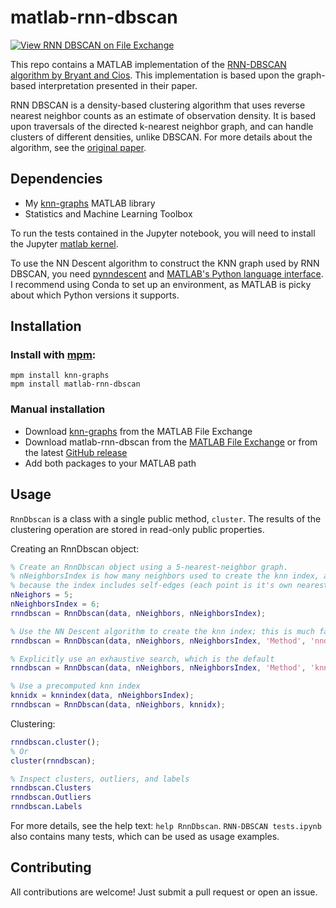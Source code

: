 # matlab-rnn-dbscan
[![View RNN DBSCAN on File Exchange](https://www.mathworks.com/matlabcentral/images/matlab-file-exchange.svg)](https://www.mathworks.com/matlabcentral/fileexchange/97924-rnn-dbscan)

This repo contains a MATLAB implementation of the [RNN-DBSCAN algorithm by Bryant and Cios](https://doi.org/10.1109/TKDE.2017.2787640). This implementation is based upon the graph-based interpretation presented in their paper.


RNN DBSCAN is a density-based clustering algorithm that uses reverse nearest neighbor counts as an estimate of observation density. It is based upon traversals of the directed k-nearest neighbor graph, and can handle clusters of different densities, unlike DBSCAN. For more details about the algorithm, see the [original paper](https://doi.org/10.1109/TKDE.2017.2787640).

## Dependencies
- My [knn-graphs](https://github.com/tvannoy/knn-graphs) MATLAB library
- Statistics and Machine Learning Toolbox

To run the tests contained in the Jupyter notebook, you will need to install the Jupyter [matlab kernel](https://github.com/calysto/matlab_kernel).

To use the NN Descent algorithm to construct the KNN graph used by RNN DBSCAN, you need [pynndescent](https://github.com/lmcinnes/pynndescent) and [MATLAB's Python language interface](https://www.mathworks.com/help/matlab/call-python-libraries.html). I recommend using Conda to set up an environment, as MATLAB is picky about which Python versions it supports. 

## Installation
### Install with [mpm](https://github.com/mobeets/mpm):
```
mpm install knn-graphs
mpm install matlab-rnn-dbscan
```
### Manual installation
- Download [knn-graphs](https://www.mathworks.com/matlabcentral/fileexchange/97919-knn-graphs) from the MATLAB File Exchange
- Download matlab-rnn-dbscan from the [MATLAB File Exchange](https://www.mathworks.com/matlabcentral/fileexchange/97924-rnn-dbscan) or from the latest [GitHub release](https://github.com/tvannoy/matlab-rnn-dbscan/archive/refs/tags/v1.0.1.zip)
- Add both packages to your MATLAB path

## Usage
`RnnDbscan` is a class with a single public method, `cluster`. The results of the clustering operation are stored in read-only public properties. 

Creating an RnnDbscan object:
```matlab
% Create an RnnDbscan object using a 5-nearest-neighbor graph.
% nNeighborsIndex is how many neighbors used to create the knn index, and must be >= nNeighbors + 1
% because the index includes self-edges (each point is it's own nearest neighbor).
nNeighors = 5;
nNeighborsIndex = 6;
rnndbscan = RnnDbscan(data, nNeighbors, nNeighborsIndex);

% Use the NN Descent algorithm to create the knn index; this is much faster than an exhaustive search
rnndbscan = RnnDbscan(data, nNeighbors, nNeighborsIndex, 'Method', 'nndescent');

% Explicitly use an exhaustive search, which is the default
rnndbscan = RnnDbscan(data, nNeighbors, nNeighborsIndex, 'Method', 'knnsearch');

% Use a precomputed knn index
knnidx = knnindex(data, nNeighborsIndex);
rnndbscan = RnnDbscan(data, nNeighbors, knnidx);
```

Clustering:
```matlab
rnndbscan.cluster();
% Or
cluster(rnndbscan);

% Inspect clusters, outliers, and labels
rnndbscan.Clusters
rnndbscan.Outliers
rnndbscan.Labels
```

For more details, see the help text: `help RnnDbscan`. `RNN-DBSCAN tests.ipynb` also contains many tests, which can be used as usage examples. 

## Contributing
All contributions are welcome! Just submit a pull request or open an issue.